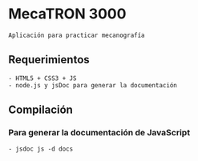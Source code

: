 # MecaTRON 3000
    Aplicación para practicar mecanografía

## Requerimientos
    - HTML5 + CSS3 + JS
    - node.js y jsDoc para generar la documentación

## Compilación

### Para generar la documentación de JavaScript
    - jsdoc js -d docs